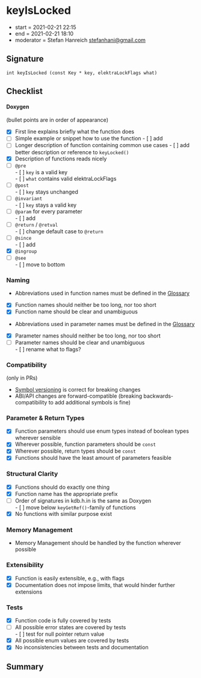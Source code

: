# keyIsLocked

- start = 2021-02-21 22:15
- end = 2021-02-21 18:10
- moderator = Stefan Hanreich <stefanhani@gmail.com>

## Signature

`int keyIsLocked (const Key * key, elektraLockFlags what)`

## Checklist

#### Doxygen

(bullet points are in order of appearance)

- [x] First line explains briefly what the function does
- [ ] Simple example or snippet how to use the function
      - [ ] add
- [ ] Longer description of function containing common use cases
      - [ ] add better description or reference to `keyLocked()`
- [x] Description of functions reads nicely
- [ ] `@pre`  
      - [ ] `key` is a valid key  
      - [ ] `what` contains valid elektraLockFlags  
- [ ] `@post`  
      - [ ] `key` stays unchanged  
- [ ] `@invariant`  
      - [ ] `key` stays a valid key  
- [ ] `@param` for every parameter  
      - [ ] add  
- [ ] `@return` / `@retval`  
      - [ ] change default case to `@return`  
- [ ] `@since`  
      - [ ] add  
- [x] `@ingroup`
- [ ] `@see`  
      - [ ] move to bottom

### Naming

- Abbreviations used in function names must be defined in the
      [Glossary](/doc/help/elektra-glossary.md)
- [x] Function names should neither be too long, nor too short
- [x] Function name should be clear and unambiguous
- Abbreviations used in parameter names must be defined in the
      [Glossary](/doc/help/elektra-glossary.md)
- [x] Parameter names should neither be too long, nor too short
- [ ] Parameter names should be clear and unambiguous  
      - [ ] rename what to flags?

### Compatibility

(only in PRs)

- [Symbol versioning](/doc/dev/symbol-versioning.md)
      is correct for breaking changes
- ABI/API changes are forward-compatible (breaking backwards-compatibility
      to add additional symbols is fine)

### Parameter & Return Types

- [x] Function parameters should use enum types instead of boolean types
      wherever sensible
- [x] Wherever possible, function parameters should be `const`
- [x] Wherever possible, return types should be `const`
- [x] Functions should have the least amount of parameters feasible

### Structural Clarity

- [x] Functions should do exactly one thing
- [x] Function name has the appropriate prefix
- [ ] Order of signatures in kdb.h.in is the same as Doxygen  
      - [ ] move below `keyGetRef()`-family of functions  
- [x] No functions with similar purpose exist

### Memory Management

- Memory Management should be handled by the function wherever possible

### Extensibility

- [x] Function is easily extensible, e.g., with flags
- [x] Documentation does not impose limits, that would hinder further extensions

### Tests

- [x] Function code is fully covered by tests
- [ ] All possible error states are covered by tests  
      - [ ] test for null pointer return value  
- [x] All possible enum values are covered by tests
- [x] No inconsistencies between tests and documentation

## Summary

